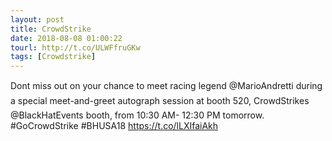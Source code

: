 ```yaml
---
layout: post
title: CrowdStrike
date: 2018-08-08 01:00:22
tourl: http://t.co/ULWFfruGKw
tags: [Crowdstrike]
---
```

Dont miss out on your chance to meet racing legend @MarioAndretti during a special meet-and-greet autograph session at booth 520, CrowdStrikes @BlackHatEvents booth, from 10:30 AM- 12:30 PM tomorrow. #GoCrowdStrike #BHUSA18 https://t.co/lLXIfaiAkh